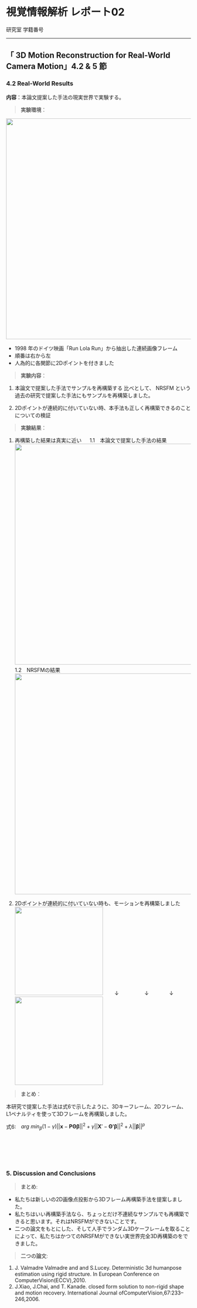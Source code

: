 # 視覚情報解析 レポート02

研究室
学籍番号
***
## 「 3D Motion Reconstruction for Real-World Camera Motion」4.2 & 5 節

### 4.2 Real-World Results

**内容**：本論文提案した手法の現実世界で実験する。

>**実験環境**：

<img src="01.jpg" width=600></img>

* 1998 年のドイツ映画「Run Lola Run」から抽出した連続画像フレーム
* 順番は右から左
* 人為的に各関節に2Dポイントを付きました

>**実験内容**：
1. 本論文で提案した手法でサンプルを再構築する
比べとして、 NRSFM という過去の研究で提案した手法にもサンプルを再構築しました。


2. 2Dポイントが連続的に付いていない時、本手法も正しく再構築できるのことについての検証


>**実験結果**：

1. 再構築した結果は真実に近い
　
  1.1　本論文で提案した手法の結果
  <img src="02.jpg" width=600></img>
  　
  1.2　NRSFMの結果
  <img src="03.jpg" width=600></img>


2. 2Dポイントが連続的に付いていない時も、モーションを再構築しました
　
<img src="04a.jpg" width=240></img>
　　↓　　　　　↓　　　　↓
<img src="04b.jpg" width=240></img>


>**まとめ**：

本研究で提案した手法は式6で示したように、3Dキーフレーム、2Dフレーム、L1ペナルティを使って3Dフレームを再構築しました。

式6:　$arg \ min_{\beta}(1-\gamma)||\textbf{x}-\textbf{P}\boldsymbol{\Theta\beta}||^2+\gamma||\textbf{X}'-\boldsymbol{\Theta'\beta}||^2+\lambda||\boldsymbol{\beta}||^p$

<br/>
<br/>
<br/>
<br/>

### 5. Discussion and Conclusions
>**まとめ**:

* 私たちは新しいの2D画像点投影から3Dフレーム再構築手法を提案しました。
* 私たちはいい再構築手法なら、ちょっとだけ不連続なサンプルでも再構築できると思います。それはNRSFMができないことです。
* 二つの論文をもとにした、そして人手でランダム3Dケーフレームを取ることによって、私たちはかつてのNRSFMができない実世界完全3D再構築のをできました。

>**二つの論文**:

1. J. Valmadre Valmadre and and S.Lucey. Deterministic 3d humanpose estimation using rigid
structure. In European Conference on ComputerVision(ECCV),2010.
2. J.Xiao, J.Chai, and T. Kanade. closed form solution to non-rigid shape and motion recovery. International Journal ofComputerVision,67:233–246,2006.
